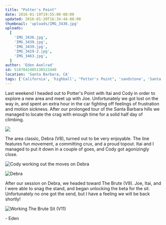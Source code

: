 ```yaml
---
title: "Potter's Point"
date: 2016-01-19T19:55:00-08:00
updated: 2016-01-20T16:34:44-08:00
thumbnail: 'uploads/IMG_3436.jpg'
uploads:
  [
    'IMG_3436.jpg',
    'IMG_3439.jpg',
    'IMG_3439.jpg',
    'IMG_3429-2.jpg',
    'IMG_3463.jpg',
  ]
author: 'Eden Axelrad'
id: 5187042405130522440
location: 'Santa Barbara, CA'
tags: ['California', 'highball', "Potter's Point", 'sandstone', 'Santa Barbara']
---
```


Last weekend I headed out to Potter's Point with Itai and Cody in order to explore a new area and meet up with Joe. Unfortunately we got lost on the way in, and spent an extra hour in the car fighting off feelings of frustration and motion sickness. After our prolonged tour of the Santa Barbara hills we managed to locate the crag with enough time for a solid half day of climbing.

![](uploads/IMG_3436.jpg)

The area classic, Debra (V8), turned out to be very enjoyable. The line features fun movement, a committing crux, and a proud topout. Itai and I managed to put it down in a couple of goes, and Cody got agonizingly close.

![Cody working out the moves on Debra](uploads/IMG_3439.jpg)

![Debra](uploads/IMG_3429-2.jpg)

After our session on Debra, we headed toward The Brute (V9). Joe, Itai, and I were able to snag the stand, and began unlocking the beta for the sit. Unfortunately no one got the send, but I have a feeling we will be back shortly!

![Working The Brute Sit (V11)](uploads/IMG_3463.jpg)

\- Eden
